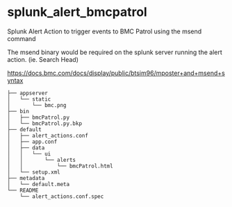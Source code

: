 # splunk_alert_bmcpatrol

Splunk Alert Action to trigger events to BMC Patrol using the msend command

The msend binary would be required on the splunk server running the alert action. (ie. Search Head)

https://docs.bmc.com/docs/display/public/btsim96/mposter+and+msend+syntax



```alert_bmcpatrol/
├── appserver
│   └── static
│       └── bmc.png
├── bin
│   ├── bmcPatrol.py
│   └── bmcPatrol.py.bkp
├── default
│   ├── alert_actions.conf
│   ├── app.conf
│   ├── data
│   │   └── ui
│   │       └── alerts
│   │           └── bmcPatrol.html
│   └── setup.xml
├── metadata
│   └── default.meta
└── README
    └── alert_actions.conf.spec
